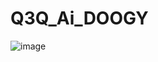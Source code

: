 # Q3Q_Ai_DOOGY
![image](https://github.com/jjjie007/Q3Q_Ai_DOOGY/assets/163743082/ab805722-c0d4-44a2-add1-9dd17b70dbae)
